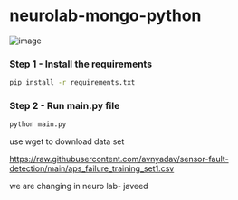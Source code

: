 # neurolab-mongo-python

![image](https://user-images.githubusercontent.com/57321948/196933065-4b16c235-f3b9-4391-9cfe-4affcec87c35.png)

### Step 1 - Install the requirements

```bash
pip install -r requirements.txt
```

### Step 2 - Run main.py file

```bash
python main.py
```
use wget to download data set

https://raw.githubusercontent.com/avnyadav/sensor-fault-detection/main/aps_failure_training_set1.csv


we are changing in neuro lab- javeed